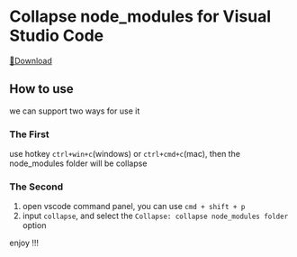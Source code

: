# Collapse node_modules for Visual Studio Code

[🔽Download](https://marketplace.visualstudio.com/items?itemName=phobal.vscode-collapse-node-modules)
## How to use

we can support two ways for use it

### The First

use hotkey `ctrl+win+c`(windows) or `ctrl+cmd+c`(mac), then the node_modules folder will be collapse

### The Second

1. open vscode command panel, you can use `cmd + shift + p`  
2. input `collapse`, and select the `Collapse: collapse node_modules folder` option

enjoy !!!
